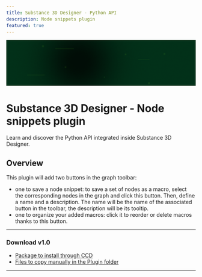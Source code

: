 ```yaml
---
title: Substance 3D Designer - Python API
description: Node snippets plugin
featured: true
---
```


<Hero slots="image, heading, text" background="rgb(1, 46, 24)" hideBreadcrumbNav={true} />

![Hero image](../hero.png)

# Substance 3D Designer - Node snippets plugin

Learn and discover the Python API integrated inside Substance 3D Designer.

## Overview

This plugin will add two buttons in the graph toolbar:
- one to save a node snippet: to save a set of nodes as a macro, select the corresponding nodes in the graph and click this button. Then, define a name and a description. The name will be the name of the associated button in the toolbar, the description will be its tooltip.
- one to organize your added macros: click it to reorder or delete macros thanks to this button. 

---

### Download v1.0

- [Package to install through CCD](Macros/NodesMacro.zxp)
- [Files to copy manually in the Plugin folder](Macros/NodesMacro.zip)

---
